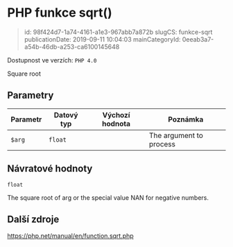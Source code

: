 PHP funkce sqrt()
================================

> id: 98f424d7-1a74-4161-a1e3-967abb7a872b
> slugCS: funkce-sqrt
> publicationDate: 2019-09-11 10:04:03
> mainCategoryId: 0eeab3a7-a54b-46db-a253-ca6100145648

Dostupnost ve verzích: `PHP 4.0`

Square root


Parametry
--------------

| Parametr | Datový typ | Výchozí hodnota | Poznámka |
|-----|-----|-----|-----|
| `$arg` | `float` |  | The argument to process |


Návratové hodnoty
----------------

`float`

The square root of arg
or the special value NAN for negative numbers.

Další zdroje
------------

https://php.net/manual/en/function.sqrt.php
